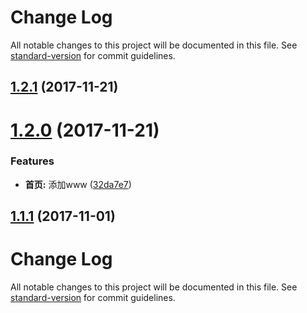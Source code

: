# Change Log

All notable changes to this project will be documented in this file. See [standard-version](https://github.com/conventional-changelog/standard-version) for commit guidelines.

<a name="1.2.1"></a>
## [1.2.1](https://github.com/jiayisheji/git-commit-message-demo/compare/v1.2.0...v1.2.1) (2017-11-21)



<a name="1.2.0"></a>
# [1.2.0](https://github.com/jiayisheji/git-commit-message-demo/compare/v1.1.1...v1.2.0) (2017-11-21)


### Features

* **首页:**  添加www ([32da7e7](https://github.com/jiayisheji/git-commit-message-demo/commit/32da7e7))



<a name="1.1.1"></a>
## [1.1.1](https://github.com/jiayisheji/git-commit-message-demo/compare/v1.1.0...v1.1.1) (2017-11-01)



# Change Log

All notable changes to this project will be documented in this file. See [standard-version](https://github.com/conventional-changelog/standard-version) for commit guidelines.
